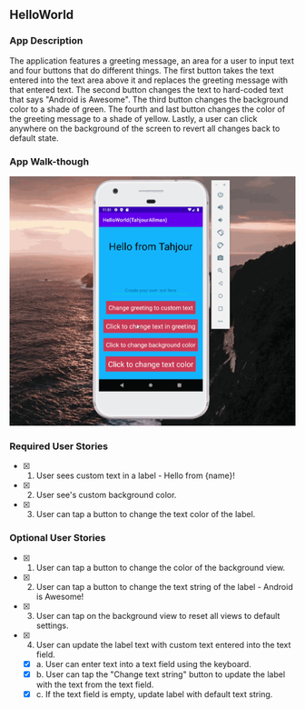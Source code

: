 ## HelloWorld

### App Description

The application features a greeting message, an area for a user to input text and four buttons that do different things. The first button takes the text entered into the text area above it and replaces the greeting message with that entered text. The second button changes the text to hard-coded text that says "Android is Awesome". The third button changes the background color to a shade of green. The fourth and last button changes the color of the greeting message to a shade of yellow. Lastly, a user can click anywhere on the background of the screen to revert all changes back to default state.

### App Walk-though

<img src="CodePath_Pre-Work.gif" width=600><br>

### Required User Stories
- [x] 1. User sees custom text in a label - Hello from {name}!
- [x] 2. User see's custom background color.
- [x] 3. User can tap a button to change the text color of the label.

### Optional User Stories
- [x] 1. User can tap a button to change the color of the background view.  
- [x] 2. User can tap a button to change the text string of the label - Android is Awesome!  
- [x] 3. User can tap on the background view to reset all views to default settings.  
- [x] 4. User can update the label text with custom text entered into the text field.  
   - [x] a. User can enter text into a text field using the keyboard.  
   - [x] b. User can tap the "Change text string" button to update the label with the text from the text field.  
   - [x] c. If the text field is empty, update label with default text string.  
